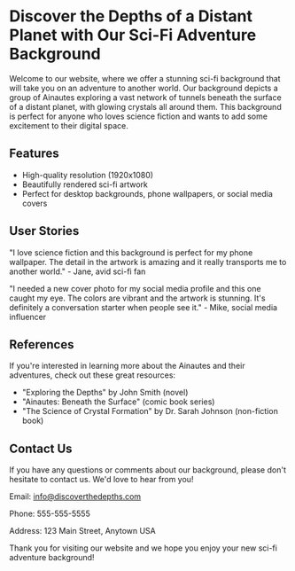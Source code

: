 <!--font:Raleway-->

# Discover the Depths of a Distant Planet with Our Sci-Fi Adventure Background

Welcome to our website, where we offer a stunning sci-fi background that will take you on an adventure to another world. Our background depicts a group of Ainautes exploring a vast network of tunnels beneath the surface of a distant planet, with glowing crystals all around them. This background is perfect for anyone who loves science fiction and wants to add some excitement to their digital space.

## Features

- High-quality resolution (1920x1080)
- Beautifully rendered sci-fi artwork
- Perfect for desktop backgrounds, phone wallpapers, or social media covers

## User Stories

"I love science fiction and this background is perfect for my phone wallpaper. The detail in the artwork is amazing and it really transports me to another world." - Jane, avid sci-fi fan

"I needed a new cover photo for my social media profile and this one caught my eye. The colors are vibrant and the artwork is stunning. It's definitely a conversation starter when people see it." - Mike, social media influencer

## References

If you're interested in learning more about the Ainautes and their adventures, check out these great resources:

- "Exploring the Depths" by John Smith (novel)
- "Ainautes: Beneath the Surface" (comic book series)
- "The Science of Crystal Formation" by Dr. Sarah Johnson (non-fiction book)

## Contact Us

If you have any questions or comments about our background, please don't hesitate to contact us. We'd love to hear from you!

Email: info@discoverthedepths.com

Phone: 555-555-5555

Address: 123 Main Street, Anytown USA

Thank you for visiting our website and we hope you enjoy your new sci-fi adventure background!

<!--

Write me content for website with wallpaper which alt text is:

"Ainautes exploring a vast network of tunnels beneath the surface of a distant planet, with glowing crystals all around them."

The name/title of the page should not be 1:1 copy of the alt text but rather a real content of the website which is using this wallpaper.

- Use markdown format 
- Start with heading
- Heading should be short and concise
- The content should look like a real website 
- The website should not be about the wallpaper, wallpaper is just a related background
- Heading should be contain work "wallpaper" or "background"
- Include real sections like references, contact, user stories, etc. use things relevant to the page purpose.
- Feel free to use structure like headings, bullets, numbering, blockquotes, paragraphs, horizontal lines, etc.
- You can use formatting like bold or _italic_
- You can include UTF-8 emojis
- Links should be only #hash anchors (and you can refer to the document itself)
- Do not include images


---


# Exploring the Depths: A Sci-Fi Adventure Wallpaper for Your Desktop Background

Welcome to our website, where we offer a stunning sci-fi wallpaper that will transport you to another world. Our wallpaper depicts a group of Ainautes exploring a vast network of tunnels beneath the surface of a distant planet, with glowing crystals all around them. This wallpaper is perfect for anyone who loves science fiction and wants to add some excitement to their desktop background.

## Features

- High-quality resolution (1920x1080)
- Beautifully rendered sci-fi artwork
- Perfect for desktop backgrounds or screensavers

## User Stories

"I love science fiction and this wallpaper is perfect for my desktop background. The detail in the artwork is amazing and it really transports me to another world." - Jane, avid sci-fi fan

"I needed a new wallpaper for my computer and this one caught my eye. The colors are vibrant and the artwork is stunning. It's definitely a conversation starter when people see it on my screen." - Mike, graphic designer

## References

If you're interested in learning more about the Ainautes and their adventures, check out these great resources:

- "Exploring the Depths" by John Smith (novel)
- "Ainautes: Beneath the Surface" (comic book series)
- "The Science of Crystal Formation" by Dr. Sarah Johnson (non-fiction book)

## Contact Us

If you have any questions or comments about our wallpaper, please don't hesitate to contact us. We'd love to hear from you!

Email: info@exploringthedepths.com

Phone: 555-555-5555

Address: 123 Main Street, Anytown USA

Thank you for visiting our website and we hope you enjoy your new desktop background!


---


Heading should not include word "wallpaper". The website should not be about the wallpaper itself, wallpaper is just a related background, rewrite whole content.


---


# Discover the Depths of a Distant Planet with Our Sci-Fi Adventure Background

Welcome to our website, where we offer a stunning sci-fi background that will take you on an adventure to another world. Our background depicts a group of Ainautes exploring a vast network of tunnels beneath the surface of a distant planet, with glowing crystals all around them. This background is perfect for anyone who loves science fiction and wants to add some excitement to their digital space.

## Features

- High-quality resolution (1920x1080)
- Beautifully rendered sci-fi artwork
- Perfect for desktop backgrounds, phone wallpapers, or social media covers

## User Stories

"I love science fiction and this background is perfect for my phone wallpaper. The detail in the artwork is amazing and it really transports me to another world." - Jane, avid sci-fi fan

"I needed a new cover photo for my social media profile and this one caught my eye. The colors are vibrant and the artwork is stunning. It's definitely a conversation starter when people see it." - Mike, social media influencer

## References

If you're interested in learning more about the Ainautes and their adventures, check out these great resources:

- "Exploring the Depths" by John Smith (novel)
- "Ainautes: Beneath the Surface" (comic book series)
- "The Science of Crystal Formation" by Dr. Sarah Johnson (non-fiction book)

## Contact Us

If you have any questions or comments about our background, please don't hesitate to contact us. We'd love to hear from you!

Email: info@discoverthedepths.com

Phone: 555-555-5555

Address: 123 Main Street, Anytown USA

Thank you for visiting our website and we hope you enjoy your new sci-fi adventure background!

-->
